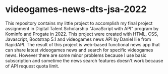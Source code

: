 # videogames-news-dts-jsa-2022
This repository contains my little project to accomplish my final project assignment in Digital Talent Scholarship "JavaScript with API" program by Kominfo and Progate in 2022. This project were created with HTML, CSS, Javascript, Bootstrap 5.1 and videogames news API by Daniel Ilie from RapidAPI. The result of this project is web-based functional news app that can share latest videogames news and search for specific videogames news. However there are some minor problems because I use basic subscription and sometime the news search features doesn't work because of API request quota limit. 
